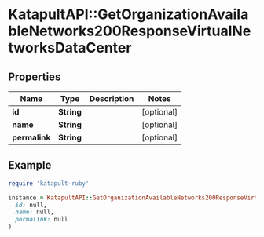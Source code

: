 # KatapultAPI::GetOrganizationAvailableNetworks200ResponseVirtualNetworksDataCenter

## Properties

| Name | Type | Description | Notes |
| ---- | ---- | ----------- | ----- |
| **id** | **String** |  | [optional] |
| **name** | **String** |  | [optional] |
| **permalink** | **String** |  | [optional] |

## Example

```ruby
require 'katapult-ruby'

instance = KatapultAPI::GetOrganizationAvailableNetworks200ResponseVirtualNetworksDataCenter.new(
  id: null,
  name: null,
  permalink: null
)
```

